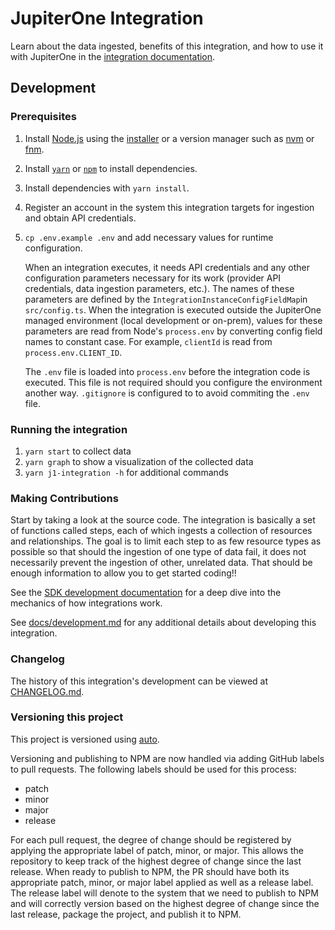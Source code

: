 # JupiterOne Integration

Learn about the data ingested, benefits of this integration, and how to use it
with JupiterOne in the [integration documentation](docs/jupiterone.md).

## Development

### Prerequisites

1. Install [Node.js](https://nodejs.org/) using the
   [installer](https://nodejs.org/en/download/) or a version manager such as
   [nvm](https://github.com/nvm-sh/nvm) or [fnm](https://github.com/Schniz/fnm).
2. Install [`yarn`](https://yarnpkg.com/getting-started/install) or
   [`npm`](https://github.com/npm/cli#installation) to install dependencies.
3. Install dependencies with `yarn install`.
4. Register an account in the system this integration targets for ingestion and
   obtain API credentials.
5. `cp .env.example .env` and add necessary values for runtime configuration.

   When an integration executes, it needs API credentials and any other
   configuration parameters necessary for its work (provider API credentials,
   data ingestion parameters, etc.). The names of these parameters are defined
   by the `IntegrationInstanceConfigFieldMap`in `src/config.ts`. When the
   integration is executed outside the JupiterOne managed environment (local
   development or on-prem), values for these parameters are read from Node's
   `process.env` by converting config field names to constant case. For example,
   `clientId` is read from `process.env.CLIENT_ID`.

   The `.env` file is loaded into `process.env` before the integration code is
   executed. This file is not required should you configure the environment
   another way. `.gitignore` is configured to to avoid commiting the `.env`
   file.

### Running the integration

1. `yarn start` to collect data
2. `yarn graph` to show a visualization of the collected data
3. `yarn j1-integration -h` for additional commands

### Making Contributions

Start by taking a look at the source code. The integration is basically a set of
functions called steps, each of which ingests a collection of resources and
relationships. The goal is to limit each step to as few resource types as
possible so that should the ingestion of one type of data fail, it does not
necessarily prevent the ingestion of other, unrelated data. That should be
enough information to allow you to get started coding!!

See the
[SDK development documentation](https://github.com/JupiterOne/sdk/blob/main/docs/integrations/development.md)
for a deep dive into the mechanics of how integrations work.

See [docs/development.md](docs/development.md) for any additional details about
developing this integration.

### Changelog

The history of this integration's development can be viewed at
[CHANGELOG.md](CHANGELOG.md).

### Versioning this project

This project is versioned using [auto](https://intuit.github.io/auto/).

Versioning and publishing to NPM are now handled via adding GitHub labels to
pull requests. The following labels should be used for this process:

- patch
- minor
- major
- release

For each pull request, the degree of change should be registered by applying the
appropriate label of patch, minor, or major. This allows the repository to keep
track of the highest degree of change since the last release. When ready to
publish to NPM, the PR should have both its appropriate patch, minor, or major
label applied as well as a release label. The release label will denote to the
system that we need to publish to NPM and will correctly version based on the
highest degree of change since the last release, package the project, and
publish it to NPM.
